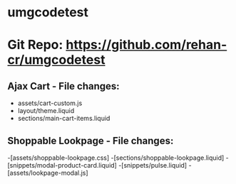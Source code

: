 # umgcodetest

# Git Repo: https://github.com/rehan-cr/umgcodetest

## Ajax Cart - File changes:
- assets/cart-custom.js
- layout/theme.liquid
- sections/main-cart-items.liquid

## Shoppable Lookpage - File changes:
-[assets/shoppable-lookpage.css]
-[sections/shoppable-lookpage.liquid]
-[snippets/modal-product-card.liquid]
-[snippets/pulse.liquid]
-[assets/lookpage-modal.js]
